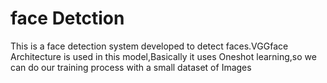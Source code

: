 # face Detction
This is a face detection system developed to detect faces.VGGface Architecture is used in this model,Basically it uses Oneshot learning,so we can do our training process with a small dataset of Images
